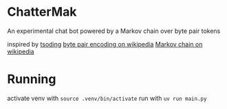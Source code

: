 # ChatterMak

An experimental chat bot powered by a Markov chain over byte pair tokens

inspired by [tsoding](https://www.youtube.com/watch?v=6dCqR9p0yWY)
[byte pair encoding on wikipedia](https://en.wikipedia.org/wiki/Byte-pair_encoding)
[Markov chain on wikipedia](https://en.wikipedia.org/wiki/Markov_chain)

# Running

activate venv with `source .venv/bin/activate`
run with `uv run main.py`
